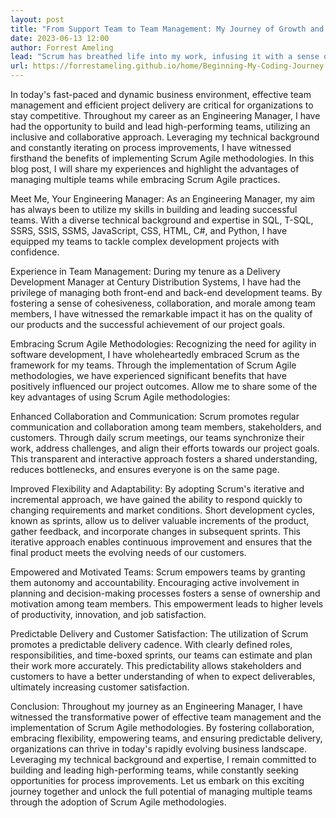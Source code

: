 ```yaml
---
layout: post
title: "From Support Team to Team Management: My Journey of Growth and Leadership"
date: 2023-06-13 12:00
author: Forrest Ameling
lead: "Scrum has breathed life into my work, infusing it with a sense of purpose and camaraderie, as my team and I navigate the unpredictable currents of projects, embracing agility and transforming challenges into triumphs."
url: https://forrestameling.github.io/home/Beginning-My-Coding-Journey.html
---
```


In today's fast-paced and dynamic business environment, effective team management and efficient project delivery are critical for organizations to stay competitive. Throughout my career as an Engineering Manager, I have had the opportunity to build and lead high-performing teams, utilizing an inclusive and collaborative approach. Leveraging my technical background and constantly iterating on process improvements, I have witnessed firsthand the benefits of implementing Scrum Agile methodologies. In this blog post, I will share my experiences and highlight the advantages of managing multiple teams while embracing Scrum Agile practices.

Meet Me, Your Engineering Manager:
As an Engineering Manager, my aim has always been to utilize my skills in building and leading successful teams. With a diverse technical background and expertise in SQL, T-SQL, SSRS, SSIS, SSMS, JavaScript, CSS, HTML, C#, and Python, I have equipped my teams to tackle complex development projects with confidence.

Experience in Team Management:
During my tenure as a Delivery Development Manager at Century Distribution Systems, I have had the privilege of managing both front-end and back-end development teams. By fostering a sense of cohesiveness, collaboration, and morale among team members, I have witnessed the remarkable impact it has on the quality of our products and the successful achievement of our project goals.

Embracing Scrum Agile Methodologies:
Recognizing the need for agility in software development, I have wholeheartedly embraced Scrum as the framework for my teams. Through the implementation of Scrum Agile methodologies, we have experienced significant benefits that have positively influenced our project outcomes. Allow me to share some of the key advantages of using Scrum Agile methodologies:

Enhanced Collaboration and Communication:
Scrum promotes regular communication and collaboration among team members, stakeholders, and customers. Through daily scrum meetings, our teams synchronize their work, address challenges, and align their efforts towards our project goals. This transparent and interactive approach fosters a shared understanding, reduces bottlenecks, and ensures everyone is on the same page.

Improved Flexibility and Adaptability:
By adopting Scrum's iterative and incremental approach, we have gained the ability to respond quickly to changing requirements and market conditions. Short development cycles, known as sprints, allow us to deliver valuable increments of the product, gather feedback, and incorporate changes in subsequent sprints. This iterative approach enables continuous improvement and ensures that the final product meets the evolving needs of our customers.

Empowered and Motivated Teams:
Scrum empowers teams by granting them autonomy and accountability. Encouraging active involvement in planning and decision-making processes fosters a sense of ownership and motivation among team members. This empowerment leads to higher levels of productivity, innovation, and job satisfaction.

Predictable Delivery and Customer Satisfaction:
The utilization of Scrum promotes a predictable delivery cadence. With clearly defined roles, responsibilities, and time-boxed sprints, our teams can estimate and plan their work more accurately. This predictability allows stakeholders and customers to have a better understanding of when to expect deliverables, ultimately increasing customer satisfaction.

Conclusion:
Throughout my journey as an Engineering Manager, I have witnessed the transformative power of effective team management and the implementation of Scrum Agile methodologies. By fostering collaboration, embracing flexibility, empowering teams, and ensuring predictable delivery, organizations can thrive in today's rapidly evolving business landscape. Leveraging my technical background and expertise, I remain committed to building and leading high-performing teams, while constantly seeking opportunities for process improvements. Let us embark on this exciting journey together and unlock the full potential of managing multiple teams through the adoption of Scrum Agile methodologies.